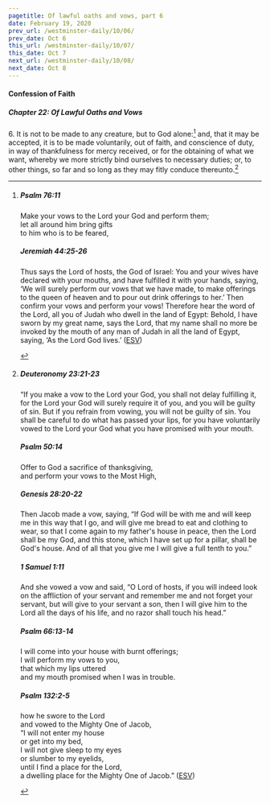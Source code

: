 ```yaml
---
pagetitle: Of lawful oaths and vows, part 6
date: February 19, 2020
prev_url: /westminster-daily/10/06/
prev_date: Oct 6
this_url: /westminster-daily/10/07/
this_date: Oct 7
next_url: /westminster-daily/10/08/
next_date: Oct 8
---
```


#### Confession of Faith

##### Chapter 22: Of Lawful Oaths and Vows

6\. It is not to be made to any creature, but to God alone:[^fnref:wcf1] and, that it may be accepted, it is to be made voluntarily, out of faith, and conscience of duty, in way of thankfulness for mercy received, or for the obtaining of what we want, whereby we more strictly bind ourselves to necessary duties; or, to other things, so far and so long as they may fitly conduce thereunto.[^fnref:wcf2]

[^fnref:wcf1]: <div class="esv"><h5>Psalm 76:11</h5> <div class="esv-text"><div class="block-indent"> <p class="line-group" id="p19076011.01-1">Make your vows to the <span class="small-caps">Lord</span> your God and perform them;<br /> <span class="indent"></span>let all around him bring gifts<br /> <span class="indent"></span>to him who is to be feared,</p> </div> </div><h5>Jeremiah 44:25-26</h5> <div class="esv-text"><p id="p24044025.01-2">Thus says the <span class="small-caps">Lord</span> of hosts, the God of Israel: You and your wives have declared with your mouths, and have fulfilled it with your hands, saying, &#8216;We will surely perform our vows that we have made, to make offerings to the queen of heaven and to pour out drink offerings to her.&#8217; Then confirm your vows and perform your vows! Therefore hear the word of the <span class="small-caps">Lord</span>, all you of Judah who dwell in the land of Egypt: Behold, I have sworn by my great name, says the <span class="small-caps">Lord</span>, that my name shall no more be invoked by the mouth of any man of Judah in all the land of Egypt, saying, &#8216;As the Lord <span class="small-caps">God</span> lives.&#8217;  (<a href="http://www.esv.org" class="copyright">ESV</a>)</p> </div> </div>

[^fnref:wcf2]: <div class="esv"><h5>Deuteronomy 23:21-23</h5> <div class="esv-text"><p id="p05023021.01-1">&#8220;If you make a vow to the <span class="small-caps">Lord</span> your God, you shall not delay fulfilling it, for the <span class="small-caps">Lord</span> your God will surely require it of you, and you will be guilty of sin. But if you refrain from vowing, you will not be guilty of sin. You shall be careful to do what has passed your lips, for you have voluntarily vowed to the <span class="small-caps">Lord</span> your God what you have promised with your mouth.</p> </div><h5>Psalm 50:14</h5> <div class="esv-text"><div class="block-indent"> <p class="line-group" id="p19050014.01-2">Offer to God a sacrifice of thanksgiving,<br /> <span class="indent"></span>and perform your vows to the Most High,</p> </div> </div><h5>Genesis 28:20-22</h5> <div class="esv-text"><p id="p01028020.01-3">Then Jacob made a vow, saying, &#8220;If God will be with me and will keep me in this way that I go, and will give me bread to eat and clothing to wear, so that I come again to my father's house in peace, then the <span class="small-caps">Lord</span> shall be my God, and this stone, which I have set up for a pillar, shall be God's house. And of all that you give me I will give a full tenth to you.&#8221;</p> </div><h5>1 Samuel 1:11</h5> <div class="esv-text"><p id="p09001011.01-4">And she vowed a vow and said, &#8220;O <span class="small-caps">Lord</span> of hosts, if you will indeed look on the affliction of your servant and remember me and not forget your servant, but will give to your servant a son, then I will give him to the <span class="small-caps">Lord</span> all the days of his life, and no razor shall touch his head.&#8221;</p> </div><h5>Psalm 66:13-14</h5> <div class="esv-text"><div class="block-indent"> <p class="line-group" id="p19066013.01-5">I will come into your house with burnt offerings;<br /> <span class="indent"></span>I will perform my vows to you,<br />  that which my lips uttered<br /> <span class="indent"></span>and my mouth promised when I was in trouble.</p> </div> </div><h5>Psalm 132:2-5</h5> <div class="esv-text"><div class="block-indent"> <p class="line-group" id="p19132002.01-6">how he swore to the <span class="small-caps">Lord</span><br /> <span class="indent"></span>and vowed to the Mighty One of Jacob,<br />  &#8220;I will not enter my house<br /> <span class="indent"></span>or get into my bed,<br />  I will not give sleep to my eyes<br /> <span class="indent"></span>or slumber to my eyelids,<br />  until I find a place for the <span class="small-caps">Lord</span>,<br /> <span class="indent"></span>a dwelling place for the Mighty One of Jacob.&#8221;  (<a href="http://www.esv.org" class="copyright">ESV</a>)</p> </div> </div> </div>

